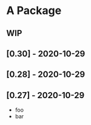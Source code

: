 # A Package

## WIP

## [0.30] - 2020-10-29

## [0.28] - 2020-10-29

## [0.27] - 2020-10-29

- foo
- bar
